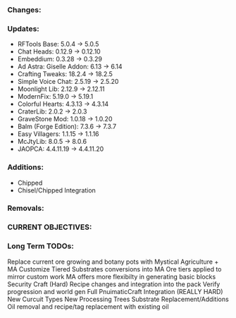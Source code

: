### Changes:

### Updates:
- RFTools Base: 5.0.4 -> 5.0.5
- Chat Heads: 0.12.9 -> 0.12.10
- Embeddium: 0.3.28 -> 0.3.29
- Ad Astra: Giselle Addon: 6.13 -> 6.14
- Crafting Tweaks: 18.2.4 -> 18.2.5
- Simple Voice Chat: 2.5.19 -> 2.5.20
- Moonlight Lib: 2.12.9 -> 2.12.11
- ModernFix: 5.19.0 -> 5.19.1
- Colorful Hearts: 4.3.13 -> 4.3.14
- CraterLib: 2.0.2 -> 2.0.3
- GraveStone Mod: 1.0.18 -> 1.0.20
- Balm (Forge Edition): 7.3.6 -> 7.3.7
- Easy Villagers: 1.1.15 -> 1.1.16
- McJtyLib: 8.0.5 -> 8.0.6
- JAOPCA: 4.4.11.19 -> 4.4.11.20

### Additions:
- Chipped
- Chisel/Chipped Integration

### Removals:

### CURRENT OBJECTIVES:

### Long Term TODOs:
 Replace current ore growing and botany pots with Mystical Agriculture + MA Customize
   Tiered Substrates conversions into MA
   Ore tiers applied to mirror custom work
   MA offers more flexibilty in generating basic blocks
 Security Craft (Hard)
   Recipe changes and integration into the pack
   Verify progression and world gen
 Full PnuimaticCraft Integration (REALLY HARD)
   New Curcuit Types
   New Processing Trees
   Substrate Replacement/Additions
   Oil removal and recipe/tag replacement with existing oil